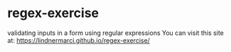 # regex-exercise
validating inputs in a form using regular expressions
You can visit this site at: https://lindnermarci.github.io/regex-exercise/
